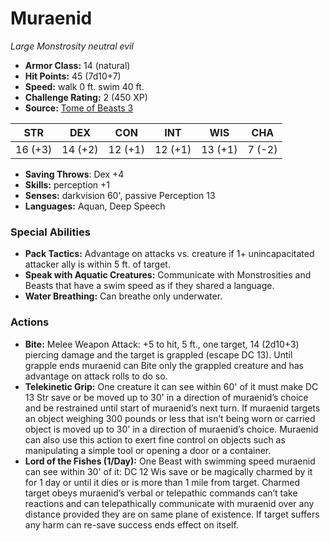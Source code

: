 # Muraenid

*Large* *Monstrosity* *neutral evil*

- **Armor Class:** 14 (natural)
- **Hit Points:** 45 (7d10+7)
- **Speed:** walk 0 ft. swim 40 ft.
- **Challenge Rating:** 2 (450 XP)
- **Source:** [Tome of Beasts 3](https://koboldpress.com/kpstore/product/tome-of-beasts-2-for-5th-edition/)

| STR | DEX | CON | INT | WIS | CHA |
| --- | --- | --- | --- | --- | --- |
| 16 (+3) | 14 (+2) | 12 (+1) | 12 (+1) | 13 (+1) | 7 (-2) |

- **Saving Throws**: Dex +4
- **Skills:** perception +1
- **Senses:** darkvision 60', passive Perception 13
- **Languages:** Aquan, Deep Speech
### Special Abilities
- **Pack Tactics:** Advantage on attacks vs. creature if 1+ unincapacitated attacker ally is within 5 ft. of target.
- **Speak with Aquatic Creatures:** Communicate with Monstrosities and Beasts that have a swim speed as if they shared a language.
- **Water Breathing:** Can breathe only underwater.
### Actions
- **Bite:** Melee Weapon Attack: +5 to hit, 5 ft., one target, 14 (2d10+3) piercing damage and the target is grappled (escape DC 13). Until grapple ends muraenid can Bite only the grappled creature and has advantage on attack rolls to do so.
- **Telekinetic Grip:** One creature it can see within 60' of it must make DC 13 Str save or be moved up to 30' in a direction of muraenid’s choice and be restrained until start of muraenid’s next turn. If  muraenid targets an object weighing 300 pounds or less that isn’t being worn or carried object is moved up to 30' in a direction of muraenid’s choice. Muraenid can also use this action to exert fine control on objects such as manipulating a simple tool or opening a door or a container.
- **Lord of the Fishes (1/Day):** One Beast with swimming speed muraenid can see within 30' of it: DC 12 Wis save or be magically charmed by it for 1 day or until it dies or is more than 1 mile from target. Charmed target obeys muraenid’s verbal or telepathic commands can’t take reactions and can telepathically communicate with muraenid over any distance provided they are on same plane of existence. If target suffers any harm can re-save success ends effect on itself.
